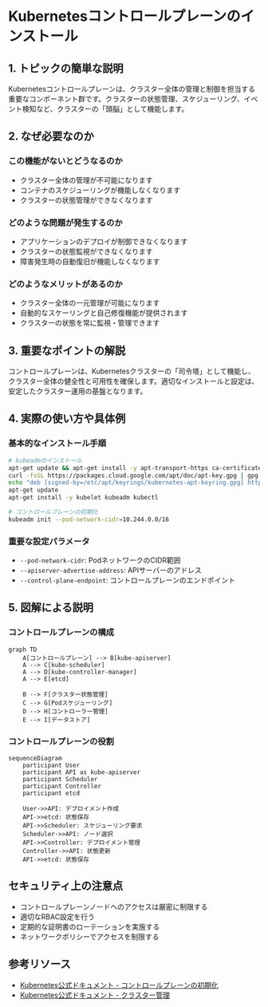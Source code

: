 # Kubernetesコントロールプレーンのインストール

## 1. トピックの簡単な説明
Kubernetesコントロールプレーンは、クラスター全体の管理と制御を担当する重要なコンポーネント群です。クラスターの状態管理、スケジューリング、イベント検知など、クラスターの「頭脳」として機能します。

## 2. なぜ必要なのか

### この機能がないとどうなるのか
- クラスター全体の管理が不可能になります
- コンテナのスケジューリングが機能しなくなります
- クラスターの状態管理ができなくなります

### どのような問題が発生するのか
- アプリケーションのデプロイが制御できなくなります
- クラスターの状態監視ができなくなります
- 障害発生時の自動復旧が機能しなくなります

### どのようなメリットがあるのか
- クラスター全体の一元管理が可能になります
- 自動的なスケーリングと自己修復機能が提供されます
- クラスターの状態を常に監視・管理できます

## 3. 重要なポイントの解説
コントロールプレーンは、Kubernetesクラスターの「司令塔」として機能し、クラスター全体の健全性と可用性を確保します。適切なインストールと設定は、安定したクラスター運用の基盤となります。

## 4. 実際の使い方や具体例

### 基本的なインストール手順
```bash
# kubeadmのインストール
apt-get update && apt-get install -y apt-transport-https ca-certificates curl
curl -fsSL https://packages.cloud.google.com/apt/doc/apt-key.gpg | gpg --dearmor -o /etc/apt/keyrings/kubernetes-apt-keyring.gpg
echo "deb [signed-by=/etc/apt/keyrings/kubernetes-apt-keyring.gpg] https://apt.kubernetes.io/ kubernetes-xenial main" | tee /etc/apt/sources.list.d/kubernetes.list
apt-get update
apt-get install -y kubelet kubeadm kubectl

# コントロールプレーンの初期化
kubeadm init --pod-network-cidr=10.244.0.0/16
```

### 重要な設定パラメータ
- `--pod-network-cidr`: PodネットワークのCIDR範囲
- `--apiserver-advertise-address`: APIサーバーのアドレス
- `--control-plane-endpoint`: コントロールプレーンのエンドポイント

## 5. 図解による説明

### コントロールプレーンの構成
```mermaid
graph TD
    A[コントロールプレーン] --> B[kube-apiserver]
    A --> C[kube-scheduler]
    A --> D[kube-controller-manager]
    A --> E[etcd]
    
    B --> F[クラスター状態管理]
    C --> G[Podスケジューリング]
    D --> H[コントローラー管理]
    E --> I[データストア]
```

### コントロールプレーンの役割
```mermaid
sequenceDiagram
    participant User
    participant API as kube-apiserver
    participant Scheduler
    participant Controller
    participant etcd

    User->>API: デプロイメント作成
    API->>etcd: 状態保存
    API->>Scheduler: スケジューリング要求
    Scheduler->>API: ノード選択
    API->>Controller: デプロイメント管理
    Controller->>API: 状態更新
    API->>etcd: 状態保存
```

## セキュリティ上の注意点
- コントロールプレーンノードへのアクセスは厳密に制限する
- 適切なRBAC設定を行う
- 定期的な証明書のローテーションを実施する
- ネットワークポリシーでアクセスを制限する

## 参考リソース
- [Kubernetes公式ドキュメント - コントロールプレーンの初期化](https://kubernetes.io/docs/setup/production-environment/tools/kubeadm/create-cluster-kubeadm/#initializing-your-control-plane-node)
- [Kubernetes公式ドキュメント - クラスター管理](https://kubernetes.io/docs/concepts/overview/components/)

